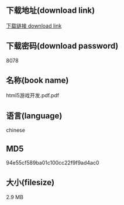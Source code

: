 ## 下载地址(download link)
[下载链接 download link](https://voluble-croquembouche-d321dc.netlify.app/?s=html5%E6%B8%B8%E6%88%8F%E5%BC%80%E5%8F%91.pdf)

## 下载密码(download password)
8078

## 名称(book name)
html5游戏开发.pdf.pdf

## 语言(language)
chinese

## MD5
94e55cf589ba01c100cc22f9f9ad4ac0

## 大小(filesize)
2.9 MB
